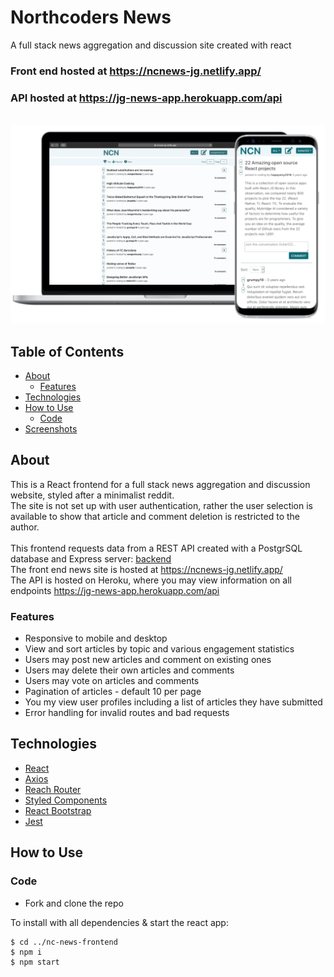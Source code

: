 # Northcoders News

A full stack news aggregation and discussion site created with react</br>

### Front end hosted at https://ncnews-jg.netlify.app/

### API hosted at https://jg-news-app.herokuapp.com/api

</br>
<img src="public/newsMock.png" >

## Table of Contents

- [About](#about)
  - [Features](#features)
- [Technologies](#technologies)
- [How to Use](#how-to-use)
  - [Code](#code)
- [Screenshots](#screenshots)

## About

This is a React frontend for a full stack news aggregation and discussion website, styled after a minimalist reddit.</br>
The site is not set up with user authentication, rather the user selection is available to show that article and comment deletion is restricted to the author.</br>
</br>
This frontend requests data from a REST API created with a PostgrSQL database and Express server: [backend](https://github.com/1jgrant/nc-news-backend)
</br>
The front end news site is hosted at https://ncnews-jg.netlify.app/ </br>
The API is hosted on Heroku, where you may view information on all endpoints https://jg-news-app.herokuapp.com/api </br>

### Features

- Responsive to mobile and desktop
- View and sort articles by topic and various engagement statistics
- Users may post new articles and comment on existing ones
- Users may delete their own articles and comments
- Users may vote on articles and comments
- Pagination of articles - default 10 per page
- You my view user profiles including a list of articles they have submitted
- Error handling for invalid routes and bad requests
  </br>

## Technologies

- [React](https://reactjs.org/)
- [Axios](https://www.npmjs.com/package/axios)
- [Reach Router](https://reach.tech/router/)
- [Styled Components](https://styled-components.com/)
- [React Bootstrap](https://react-bootstrap.github.io/)
- [Jest](https://jestjs.io/)

## How to Use

### Code

- Fork and clone the repo

To install with all dependencies & start the react app:

```
$ cd ../nc-news-frontend
$ npm i
$ npm start
```
